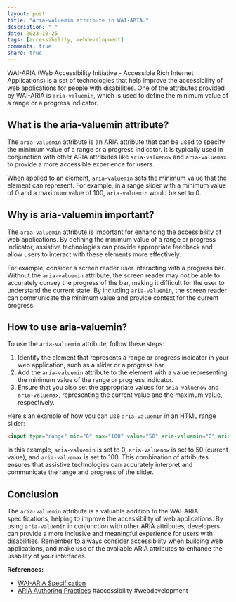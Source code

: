 ```yaml
---
layout: post
title: "Aria-valuemin attribute in WAI-ARIA."
description: " "
date: 2023-10-25
tags: [accessibility, webdevelopment]
comments: true
share: true
---
```


WAI-ARIA (Web Accessibility Initiative - Accessible Rich Internet Applications) is a set of technologies that help improve the accessibility of web applications for people with disabilities. One of the attributes provided by WAI-ARIA is `aria-valuemin`, which is used to define the minimum value of a range or a progress indicator.

## What is the aria-valuemin attribute?

The `aria-valuemin` attribute is an ARIA attribute that can be used to specify the minimum value of a range or a progress indicator. It is typically used in conjunction with other ARIA attributes like `aria-valuenow` and `aria-valuemax` to provide a more accessible experience for users.

When applied to an element, `aria-valuemin` sets the minimum value that the element can represent. For example, in a range slider with a minimum value of 0 and a maximum value of 100, `aria-valuemin` would be set to 0.

## Why is aria-valuemin important?

The `aria-valuemin` attribute is important for enhancing the accessibility of web applications. By defining the minimum value of a range or progress indicator, assistive technologies can provide appropriate feedback and allow users to interact with these elements more effectively.

For example, consider a screen reader user interacting with a progress bar. Without the `aria-valuemin` attribute, the screen reader may not be able to accurately convey the progress of the bar, making it difficult for the user to understand the current state. By including `aria-valuemin`, the screen reader can communicate the minimum value and provide context for the current progress.

## How to use aria-valuemin?

To use the `aria-valuemin` attribute, follow these steps:

1. Identify the element that represents a range or progress indicator in your web application, such as a slider or a progress bar.
2. Add the `aria-valuemin` attribute to the element with a value representing the minimum value of the range or progress indicator.
3. Ensure that you also set the appropriate values for `aria-valuenow` and `aria-valuemax`, representing the current value and the maximum value, respectively.

Here's an example of how you can use `aria-valuemin` in an HTML range slider:

```html
<input type="range" min="0" max="100" value="50" aria-valuemin="0" aria-valuenow="50" aria-valuemax="100">
```

In this example, `aria-valuemin` is set to 0, `aria-valuenow` is set to 50 (current value), and `aria-valuemax` is set to 100. This combination of attributes ensures that assistive technologies can accurately interpret and communicate the range and progress of the slider.

## Conclusion

The `aria-valuemin` attribute is a valuable addition to the WAI-ARIA specifications, helping to improve the accessibility of web applications. By using `aria-valuemin` in conjunction with other ARIA attributes, developers can provide a more inclusive and meaningful experience for users with disabilities. Remember to always consider accessibility when building web applications, and make use of the available ARIA attributes to enhance the usability of your interfaces.

**References:**
- [WAI-ARIA Specification](https://www.w3.org/TR/wai-aria/)
- [ARIA Authoring Practices](https://www.w3.org/TR/wai-aria-practices/) #accessibility #webdevelopment